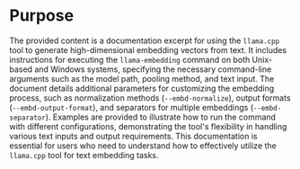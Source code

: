 # Purpose
The provided content is a documentation excerpt for using the `llama.cpp` tool to generate high-dimensional embedding vectors from text. It includes instructions for executing the `llama-embedding` command on both Unix-based and Windows systems, specifying the necessary command-line arguments such as the model path, pooling method, and text input. The document details additional parameters for customizing the embedding process, such as normalization methods (`--embd-normalize`), output formats (`--embd-output-format`), and separators for multiple embeddings (`--embd-separator`). Examples are provided to illustrate how to run the command with different configurations, demonstrating the tool's flexibility in handling various text inputs and output requirements. This documentation is essential for users who need to understand how to effectively utilize the `llama.cpp` tool for text embedding tasks.
